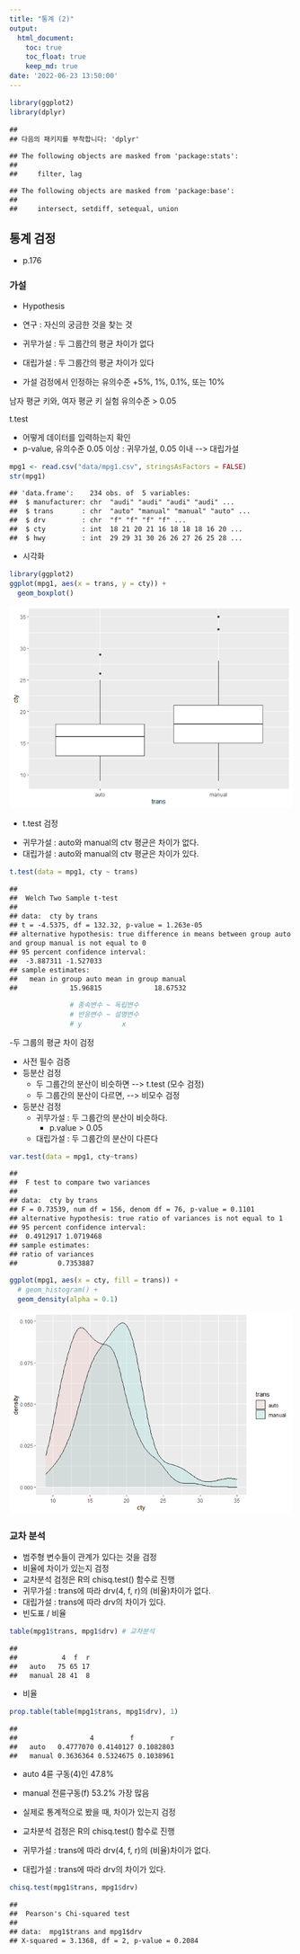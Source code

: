 ```yaml
---
title: "통계 (2)"
output:
  html_document:
    toc: true
    toc_float: true
    keep_md: true
date: '2022-06-23 13:50:00'
---
```




```r
library(ggplot2)
library(dplyr)
```

```
## 
## 다음의 패키지를 부착합니다: 'dplyr'
```

```
## The following objects are masked from 'package:stats':
## 
##     filter, lag
```

```
## The following objects are masked from 'package:base':
## 
##     intersect, setdiff, setequal, union
```

## 통계 검정
- p.176
### 가설
- Hypothesis

- 연구     : 자신의 궁금한 것을 찾는 것

- 귀무가설 : 두 그룹간의 평균 차이가 없다
- 대립가설 : 두 그룹간의 평균 차이가 있다

- 가설 검정에서 인정하는 유의수준
 +5%, 1%, 0.1%, 또는 10%
 
 남자 평균 키와, 여자 평균 키 실험
 유의수준 > 0.05 
 
 t.test
- 어떻게 데이터를 입력하는지 확인
- p-value, 유의수준 0.05 이상 : 귀무가설, 0.05 이내 --> 대립가설


```r
mpg1 <- read.csv("data/mpg1.csv", stringsAsFactors = FALSE)
str(mpg1)
```

```
## 'data.frame':	234 obs. of  5 variables:
##  $ manufacturer: chr  "audi" "audi" "audi" "audi" ...
##  $ trans       : chr  "auto" "manual" "manual" "auto" ...
##  $ drv         : chr  "f" "f" "f" "f" ...
##  $ cty         : int  18 21 20 21 16 18 18 18 16 20 ...
##  $ hwy         : int  29 29 31 30 26 26 27 26 25 28 ...
```

- 시각화 

```r
library(ggplot2)
ggplot(mpg1, aes(x = trans, y = cty)) + 
  geom_boxplot()
```

![](0623--2-_files/figure-html/unnamed-chunk-3-1.png)<!-- -->
 - t.test 검정
  + 귀무가설 : auto와 manual의 ctv 평균은 차이가 없다.
  + 대립가설 : auto와 manual의 ctv 평균은 차이가 있다.
  

```r
t.test(data = mpg1, cty ~ trans)
```

```
## 
## 	Welch Two Sample t-test
## 
## data:  cty by trans
## t = -4.5375, df = 132.32, p-value = 1.263e-05
## alternative hypothesis: true difference in means between group auto and group manual is not equal to 0
## 95 percent confidence interval:
##  -3.887311 -1.527033
## sample estimates:
##   mean in group auto mean in group manual 
##             15.96815             18.67532
```

```r
               # 종속변수 ~ 독립변수
               # 반응변수 ~ 설명변수
               # y          x               
```


-두 그룹의 평균 차이 검정
 + 사전 필수 검증
 + 등분산 검정
   + 두 그룹간의 분산이 비슷하면 --> t.test (모수 검정)
   + 두 그룹간의 분산이 다르면, --> 비모수 검정
 + 등분산 검정
   + 귀무가설 : 두 그룹간의 분산이 비슷하다.
     - p.value > 0.05
   + 대립가설 : 두 그룹간의 분산이 다른다


```r
var.test(data = mpg1, cty~trans)
```

```
## 
## 	F test to compare two variances
## 
## data:  cty by trans
## F = 0.73539, num df = 156, denom df = 76, p-value = 0.1101
## alternative hypothesis: true ratio of variances is not equal to 1
## 95 percent confidence interval:
##  0.4912917 1.0719468
## sample estimates:
## ratio of variances 
##          0.7353887
```


```r
ggplot(mpg1, aes(x = cty, fill = trans)) + 
  # geom_histogram() +
  geom_density(alpha = 0.1)
```

![](0623--2-_files/figure-html/unnamed-chunk-6-1.png)<!-- -->
  
  

### 교차 분석
- 범주형 변수들이 관계가 있다는 것을 검정
- 비율에 차이가 있는지 검정
- 교차분석 검정은 R의 chisq.test() 함수로 진행
- 귀무가설 : trans에 따라 drv(4, f, r)의 (비율)차이가 없다.
- 대립가설 : trans에 따라 drv의 차이가 있다.
- 빈도표 / 비율


```r
table(mpg1$trans, mpg1$drv) # 교차분석
```

```
##         
##           4  f  r
##   auto   75 65 17
##   manual 28 41  8
```

- 비율

```r
prop.table(table(mpg1$trans, mpg1$drv), 1)
```

```
##         
##                  4         f         r
##   auto   0.4777070 0.4140127 0.1082803
##   manual 0.3636364 0.5324675 0.1038961
```
- auto 4륜 구동(4)인 47.8%
- manual 전륜구동(f) 53.2% 가장 많음
- 실제로 통계적으로 봤을 때, 차이가 있는지 검정 

- 교차분석 검정은 R의 chisq.test() 함수로 진행
- 귀무가설 : trans에 따라 drv(4, f, r)의 (비율)차이가 없다.
- 대립가설 : trans에 따라 drv의 차이가 있다.


```r
chisq.test(mpg1$trans, mpg1$drv)
```

```
## 
## 	Pearson's Chi-squared test
## 
## data:  mpg1$trans and mpg1$drv
## X-squared = 3.1368, df = 2, p-value = 0.2084
```

